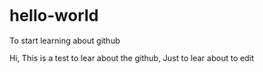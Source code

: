 hello-world
===========

To start learning about github

Hi, This is a test to lear about the github, Just to lear about to edit
